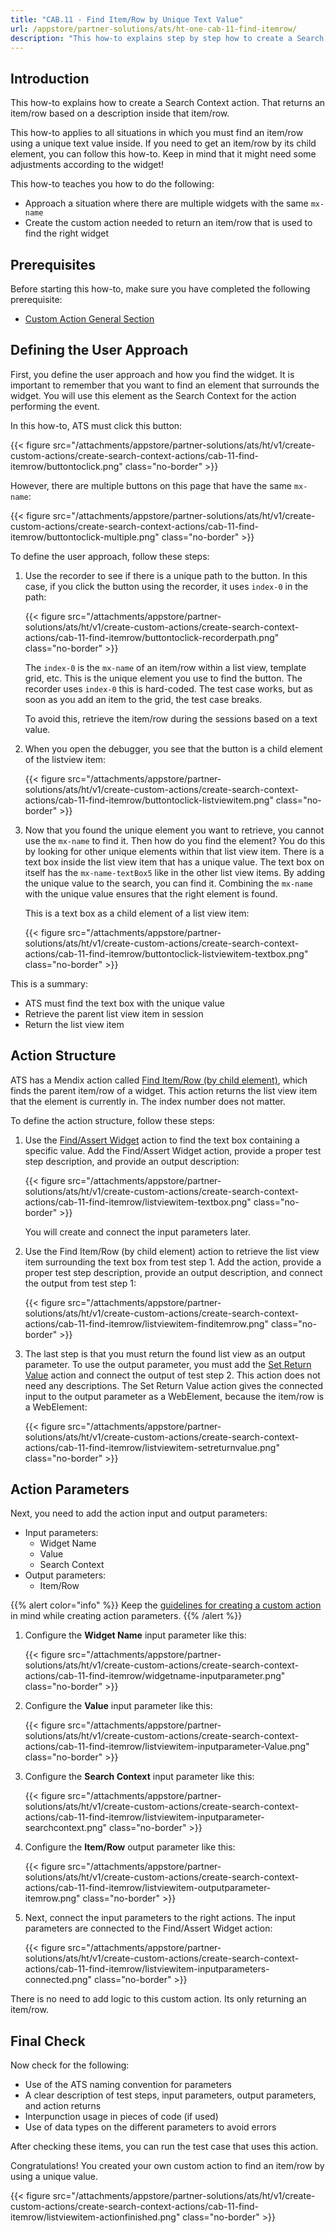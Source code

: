 ```yaml
---
title: "CAB.11 - Find Item/Row by Unique Text Value"
url: /appstore/partner-solutions/ats/ht-one-cab-11-find-itemrow/
description: "This how-to explains step by step how to create a Search Context action for finding an item/row by using a unique text value."
---
```


## Introduction

This how-to explains how to create a Search Context action. That returns an item/row based on a description inside that item/row.

This how-to applies to all situations in which you must find an item/row using a unique text value inside. If you need to get an item/row by its child element, you can follow this how-to. Keep in mind that it might need some adjustments according to the widget!

This how-to teaches you how to do the following:

* Approach a situation where there are multiple widgets with the same `mx-name`
* Create the custom action needed to return an item/row that is used to find the right widget

## Prerequisites

Before starting this how-to, make sure you have completed the following prerequisite:

* [Custom Action General Section](/appstore/partner-solutions/ats/ht-one-custom-action-general/)

## Defining the User Approach

First, you define the user approach and how you find the widget. It is important to remember that you want to find an element that surrounds the widget. You will use this element as the Search Context for the action performing the event.

In this how-to, ATS must click this button:

{{< figure src="/attachments/appstore/partner-solutions/ats/ht/v1/create-custom-actions/create-search-context-actions/cab-11-find-itemrow/buttontoclick.png" class="no-border" >}}

However, there are multiple buttons on this page that have the same `mx-name`:

{{< figure src="/attachments/appstore/partner-solutions/ats/ht/v1/create-custom-actions/create-search-context-actions/cab-11-find-itemrow/buttontoclick-multiple.png" class="no-border" >}}

To define the user approach, follow these steps:

1. Use the recorder to see if there is a unique path to the button. In this case, if you click the button using the recorder, it uses `index-0` in the path:

    {{< figure src="/attachments/appstore/partner-solutions/ats/ht/v1/create-custom-actions/create-search-context-actions/cab-11-find-itemrow/buttontoclick-recorderpath.png" class="no-border" >}}

    The `index-0` is the `mx-name` of an item/row within a list view, template grid, etc. This is the unique element you use to find the button. The recorder uses `index-0` this is hard-coded. The test case works, but as soon as you add an item to the grid, the test case breaks.

    To avoid this, retrieve the item/row during the sessions based on a text value.

2. When you open the debugger, you see that the button is a child element of the listview item:

    {{< figure src="/attachments/appstore/partner-solutions/ats/ht/v1/create-custom-actions/create-search-context-actions/cab-11-find-itemrow/buttontoclick-listviewitem.png" class="no-border" >}}

3. Now that you found the unique element you want to retrieve, you cannot use the `mx-name` to find it. Then how do you find the element? You do this by looking for other unique elements within that list view item. There is a text box inside the list view item that has a unique value. The text box on itself has the `mx-name-textBox5` like in the other list view items. By adding the unique value to the search, you can find it. Combining the `mx-name` with the unique value ensures that the right element is found.

    This is a text box as a child element of a list view item:

    {{< figure src="/attachments/appstore/partner-solutions/ats/ht/v1/create-custom-actions/create-search-context-actions/cab-11-find-itemrow/buttontoclick-listviewitem-textbox.png" class="no-border" >}}

This is a summary:

* ATS must find the text box with the unique value
* Retrieve the parent list view item in session
* Return the list view item

## Action Structure

ATS has a Mendix action called [Find Item/Row (by child element)](/appstore/partner-solutions/ats/rg-one-find-itemrow-by-child/), which finds the parent item/row of a widget. This action returns the list view item that the element is currently in. The index number does not matter.

To define the action structure, follow these steps:

1. Use the [Find/Assert Widget](/appstore/partner-solutions/ats/rg-one-findassert-widget/) action to find the text box containing a specific value. Add the Find/Assert Widget action, provide a proper test step description, and provide an output description:

    {{< figure src="/attachments/appstore/partner-solutions/ats/ht/v1/create-custom-actions/create-search-context-actions/cab-11-find-itemrow/listviewitem-textbox.png" class="no-border" >}}

    You will create and connect the input parameters later.

2. Use the Find Item/Row (by child element) action to retrieve the list view item surrounding the text box from test step 1. Add the action, provide a proper test step description, provide an output description, and connect the output from test step 1:

    {{< figure src="/attachments/appstore/partner-solutions/ats/ht/v1/create-custom-actions/create-search-context-actions/cab-11-find-itemrow/listviewitem-finditemrow.png" class="no-border" >}}

3. The last step is that you must return the found list view as an output parameter. To use the output parameter, you must add the [Set Return Value](/appstore/partner-solutions/ats/rg-one-set-return-value/) action and connect the output of test step 2. This action does not need any descriptions. The Set Return Value action gives the connected input to the output parameter as a WebElement, because the item/row is a WebElement:

    {{< figure src="/attachments/appstore/partner-solutions/ats/ht/v1/create-custom-actions/create-search-context-actions/cab-11-find-itemrow/listviewitem-setreturnvalue.png" class="no-border" >}}

## Action Parameters

Next, you need to add the action input and output parameters:

* Input parameters:
    * Widget Name
    * Value
    * Search Context
* Output parameters:
    * Item/Row

{{% alert color="info" %}}
Keep the [guidelines for creating a custom action](/appstore/partner-solutions/ats/ht-one-guidelines-custom-action/) in mind while creating action parameters.
{{% /alert %}}

1. Configure the **Widget Name** input parameter like this:

    {{< figure src="/attachments/appstore/partner-solutions/ats/ht/v1/create-custom-actions/create-search-context-actions/cab-11-find-itemrow/widgetname-inputparameter.png" class="no-border" >}}

2. Configure the **Value** input parameter like this:

    {{< figure src="/attachments/appstore/partner-solutions/ats/ht/v1/create-custom-actions/create-search-context-actions/cab-11-find-itemrow/listviewitem-inputparameter-Value.png" class="no-border" >}}

3. Configure the **Search Context** input parameter like this:

    {{< figure src="/attachments/appstore/partner-solutions/ats/ht/v1/create-custom-actions/create-search-context-actions/cab-11-find-itemrow/listviewitem-inputparameter-searchcontext.png" class="no-border" >}}

4. Configure the **Item/Row** output parameter like this:

    {{< figure src="/attachments/appstore/partner-solutions/ats/ht/v1/create-custom-actions/create-search-context-actions/cab-11-find-itemrow/listviewitem-outputparameter-itemrow.png" class="no-border" >}}

5. Next, connect the input parameters to the right actions. The input parameters are connected to the Find/Assert Widget action:

    {{< figure src="/attachments/appstore/partner-solutions/ats/ht/v1/create-custom-actions/create-search-context-actions/cab-11-find-itemrow/listviewitem-inputparameters-connected.png" class="no-border" >}}

There is no need to add logic to this custom action. Its only returning an item/row.

## Final Check

Now check for the following:

* Use of the ATS naming convention for parameters
* A clear description of test steps, input parameters, output parameters, and action returns
* Interpunction usage in pieces of code (if used)
* Use of data types on the different parameters to avoid errors

After checking these items, you can run the test case that uses this action.

Congratulations! You created your own custom action to find an item/row by using a unique value.

{{< figure src="/attachments/appstore/partner-solutions/ats/ht/v1/create-custom-actions/create-search-context-actions/cab-11-find-itemrow/listviewitem-actionfinished.png" class="no-border" >}}
